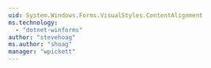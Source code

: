 ```yaml
---
uid: System.Windows.Forms.VisualStyles.ContentAlignment
ms.technology: 
  - "dotnet-winforms"
author: "stevehoag"
ms.author: "shoag"
manager: "wpickett"
---
```

